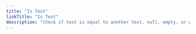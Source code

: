 ```yaml
---
title: "Is Text"
linkTitle: "Is Text"
description: "Check if text is equal to another text, null, empty, or whitespace."
---
```

